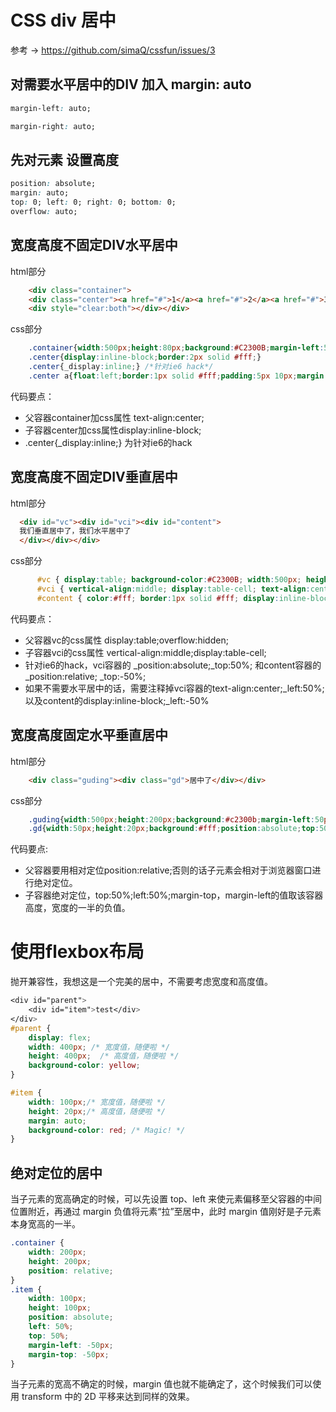 # CSS div 居中

参考 ->  https://github.com/simaQ/cssfun/issues/3

## 对需要水平居中的DIV 加入 margin: auto

```css
margin-left: auto;

margin-right: auto;

```

## 先对元素 **设置高度**

```css
position: absolute;
margin: auto;
top: 0; left: 0; right: 0; bottom: 0;
overflow: auto;
```

## 宽度高度不固定DIV水平居中

html部分

```html
    <div class="container">
    <div class="center"><a href="#">1</a><a href="#">2</a><a href="#">3</a>
    <div style="clear:both"></div></div>  
```

css部分

```css
    .container{width:500px;height:80px;background:#C2300B;margin-left:50px;padding-top:10px;text-align:center;}
    .center{display:inline-block;border:2px solid #fff;}
    .center{_display:inline;} /*针对ie6 hack*/
    .center a{float:left;border:1px solid #fff;padding:5px 10px;margin:10px;color:#fff;text-decoration:none;}
```

代码要点：

- 父容器container加css属性 text-align:center;
- 子容器center加css属性display:inline-block;
- .center{_display:inline;} 为针对ie6的hack

## 宽度高度不固定DIV垂直居中

html部分

```html
  <div id="vc"><div id="vci"><div id="content">
  我们垂直居中了，我们水平居中了
  </div></div></div>
```

css部分

```css
      #vc { display:table; background-color:#C2300B; width:500px; height:200px; overflow:hidden; margin-left:50px; _position:relative; }
      #vci { vertical-align:middle; display:table-cell; text-align:center; _position:absolute; _top:50%; _left:50%; }
      #content { color:#fff; border:1px solid #fff; display:inline-block; _position:relative; _top:-50%; _left:-50%; }
```

代码要点：

- 父容器vc的css属性 display:table;overflow:hidden;
- 子容器vci的css属性 vertical-align:middle;display:table-cell;
- 针对ie6的hack，vci容器的 _position:absolute;_top:50%; 和content容器的 _position:relative; _top:-50%;
- 如果不需要水平居中的话，需要注释掉vci容器的text-align:center;_left:50%;以及content的display:inline-block;_left:-50%

## 宽度高度固定水平垂直居中

html部分

```html
    <div class="guding"><div class="gd">居中了</div></div>
```

css部分

```css
    .guding{width:500px;height:200px;background:#c2300b;margin-left:50px;position:relative;}
    .gd{width:50px;height:20px;background:#fff;position:absolute;top:50%;left:50%;margin-top:-10px;margin-left:-25px;}
```

代码要点:

- 父容器要用相对定位position:relative;否则的话子元素会相对于浏览器窗口进行绝对定位。
- 子容器绝对定位，top:50%;left:50%;margin-top，margin-left的值取该容器高度，宽度的一半的负值。

# 使用flexbox布局

抛开兼容性，我想这是一个完美的居中，不需要考虑宽度和高度值。

```css
<div id="parent">
    <div id="item">test</div>
</div>
#parent {
    display: flex;
    width: 400px; /* 宽度值，随便啦 */
    height: 400px;  /* 高度值，随便啦 */
    background-color: yellow;
}

#item {
    width: 100px;/* 宽度值，随便啦 */
    height: 20px;/* 高度值，随便啦 */
    margin: auto;
    background-color: red; /* Magic! */
}
```

## 绝对定位的居中

当子元素的宽高确定的时候，可以先设置 top、left 来使元素偏移至父容器的中间位置附近，再通过 margin 负值将元素“拉”至居中，此时 margin 值刚好是子元素本身宽高的一半。

```css
.container {
    width: 200px;
    height: 200px;
    position: relative;
}
.item {
    width: 100px;
    height: 100px;
    position: absolute;
    left: 50%;
    top: 50%;
    margin-left: -50px;
    margin-top: -50px;
}
```

当子元素的宽高不确定的时候，margin 值也就不能确定了，这个时候我们可以使用 transform 中的 2D 平移来达到同样的效果。
